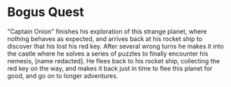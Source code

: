 Bogus Quest
===========

"Captain Onion" finishes his exploration of this strange planet, where nothing
behaves as expected, and arrives back at his rocket ship to discover that his
lost his red key. After several wrong turns he makes it into the castle where he
solves a series of puzzles to finally encounter his nemesis, [name redacted]. He
flees back to his rocket ship, collecting the red key on the way, and makes it
back just in time to flee this planet for good, and go on to longer adventures.
